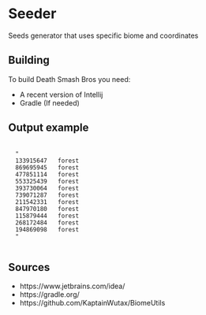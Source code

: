 # Seeder
Seeds generator that uses specific biome and coordinates

## Building
To build Death Smash Bros you need:
- A recent version of Intellij
- Gradle (If needed)
<h2> Output example</h2>
<pre>
  <code>
  "
  133915647   forest
  869695945   forest
  477851114   forest
  553325439   forest
  393730064   forest
  739071287   forest
  211542331   forest
  847970180   forest
  115879444   forest
  268172484   forest
  194869098   forest
  "
  </code>
</pre>
<h2> Sources</h2>
<ul>
  <li>https://www.jetbrains.com/idea/</li>
  <li>https://gradle.org/</li>
  <li>https://github.com/KaptainWutax/BiomeUtils</li>
</ul>

